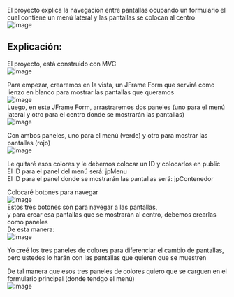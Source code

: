 El proyecto explica la navegación entre pantallas ocupando un formulario el cual contiene un menú lateral y las pantallas se colocan al centro</br>
![image](https://github.com/user-attachments/assets/ef3bffc4-f6a6-4cc6-8e6c-d5d2d93af252)</br>

## Explicación: </br>
El proyecto, está construido con MVC</br>
![image](https://github.com/user-attachments/assets/2029bb6f-7f33-4ac9-b9b7-c807ef0f42fd)</br>

Para empezar, crearemos en la vista, un JFrame Form que servirá como lienzo en blanco para mostrar las pantallas que queramos</br>
![image](https://github.com/user-attachments/assets/f1bb6b63-554a-4288-a6e8-e7671e0aaa41)</br>
Luego, en este JFrame Form, arrastraremos dos paneles (uno para el menú lateral y otro para el centro donde se mostrarán las pantallas)</br>
![image](https://github.com/user-attachments/assets/de49bfec-2e59-4cad-8e0d-81f29f7ca4bb)</br>

Con ambos paneles, uno para el menú (verde) y otro para mostrar las pantallas (rojo)</br>
![image](https://github.com/user-attachments/assets/25982883-ab8a-44fd-83c1-21c66b585885)</br>

Le quitaré esos colores y le debemos colocar un ID y colocarlos en public</br>
El ID para el panel del menú será: jpMenu</br>
El ID para el panel donde se mostrarán las pantallas será: jpContenedor</br>


Colocaré botones para navegar</br>
![image](https://github.com/user-attachments/assets/adde7ea7-7965-409e-9e45-04353b562da5)</br>
Estos tres botones son para navegar a las pantallas,</br>
y para crear esa pantallas que se mostrarán al centro, debemos crearlas como paneles</br>
De esta manera:</br>
![image](https://github.com/user-attachments/assets/563e294f-a2b2-41aa-8331-43f7d87c12c3)</br>

Yo creé los tres paneles de colores para diferenciar el cambio de pantallas, pero ustedes lo harán con las pantallas que quieren que se muestren</br>

De tal manera que esos tres paneles de colores quiero que se carguen en el formulario principal (donde tendgo el menú)</br>
![image](https://github.com/user-attachments/assets/a884f518-f928-4053-9dc0-5cccaa513f3c)</br>











